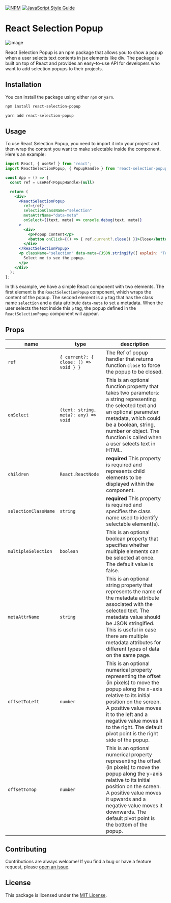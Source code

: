 [![NPM](https://img.shields.io/npm/v/react-selection-popup.svg)](https://www.npmjs.com/package/react-selection-popup) [![JavaScript Style Guide](https://img.shields.io/badge/code_style-standard-brightgreen.svg)](https://standardjs.com)

# React Selection Popup


![image](https://github.com/jasonmz/react-selection-popup/assets/48445639/a4359e07-65b1-4e29-b852-fbc3e449d86e)

React Selection Popup is an npm package that allows you to show a popup when a user selects text contents in jsx elements like div. The package is built on top of React and provides an easy-to-use API for developers who want to add selection popups to their projects.

## Installation

You can install the package using either `npm` or `yarn`.

```sh
npm install react-selection-popup
```

```sh
yarn add react-selection-popup
```

## Usage

To use React Selection Popup, you need to import it into your project and then wrap the content you want to make selectable inside the component. Here's an example:

```jsx
import React, { useRef } from 'react';
import ReactSelectionPopup, { PopupHandle } from 'react-selection-popup';

const App = () => {
  const ref = useRef<PopupHandle>(null)

  return (
    <div>
      <ReactSelectionPopup
        ref={ref}
        selectionClassName="selection"
        metaAttrName="data-meta"
        onSelect={(text, meta) => console.debug(text, meta)}
      >
        <div>
          <p>Popup Content</p>
          <button onClick={() => { ref.current?.close() }}>Close</button>
        </div>
      </ReactSelectionPopup>
      <p className="selection" data-meta={JSON.stringify({ explain: "Test metadata" })}>
        Select me to see the popup.
      </p>
    </div>
  );
};
```

In this example, we have a simple React component with two elements. The first element is the `ReactSelectionPopup` component, which wraps the content of the popup. The second element is a `p` tag that has the class name `selection` and a data attribute `data-meta` to set a metadata. When the user selects the text inside this `p` tag, the popup defined in the `ReactSelectionPopup` component will appear.

## Props

| name | type | description |
| --- | ---- | --- |
| `ref` | `{ current?: { close: () => void } }` | The Ref of popup handler that returns function `close` to force the popup to be closed. |
| `onSelect`  | `(text: string, meta?: any) => void` | This is an optional function property that takes two parameters: a string representing the selected text and an optional parameter metadata, which could be a boolean, string, number or object. The function is called when a user selects text in HTML. |
| `children`     | `React.ReactNode` | __required__ This property is required and represents child elements to be displayed within the component. |
| `selectionClassName`     | `string` | __required__ This property is required and specifies the class name used to identify selectable element(s). |
| `multipleSelection`     | `boolean` | This is an optional boolean property that specifies whether multiple elements can be selected at once. The default value is false. |
| `metaAttrName`     | `string` | This is an optional string property that represents the name of the metadata attribute associated with the selected text. The metadata value should be JSON stringified. This is useful in case there are multiple metadata attributes for different types of data on the same page. |
| `offsetToLeft`     | `number` | This is an optional numerical property representing the offset (in pixels) to move the popup along the x-axis relative to its initial position on the screen. A positive value moves it to the left and a negative value moves it to the right. The default pivot point is the right side of the popup. |
| `offsetToTop`     | `number` | This is an optional numerical property representing the offset (in pixels) to move the popup along the y-axis relative to its initial position on the screen. A positive value moves it upwards and a negative value moves it downwards. The default pivot point is the bottom of the popup. |

## Contributing

Contributions are always welcome! If you find a bug or have a feature request, please [open an issue](https://github.com/jasonmz/react-selection-popup/issues/new).

## License

This package is licensed under the [MIT License](https://opensource.org/licenses/MIT).
